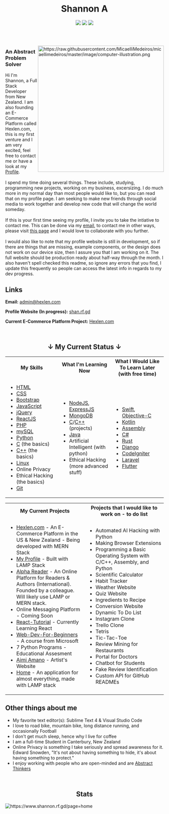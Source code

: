 <h1 align="center">Shannon A</h1>

<p align="center">
  <img src="https://visitor-badge.laobi.icu/badge?page_id=shannon-nz" id="counter">
  <img src="https://img.shields.io/website-up-up-green-green/http/cv.lbesson.qc.to.svg">
  <img src="https://img.shields.io/badge/Ask%20me-anything-1abc9c.svg">
</p>

<br><br>

<img src="https://raw.githubusercontent.com/MicaelliMedeiros/micaellimedeiros/master/image/computer-illustration.png" min-width="400px" max-width="400px" width="400px" align="right" alt="https://raw.githubusercontent.com/MicaelliMedeiros/micaellimedeiros/master/image/computer-illustration.png">

<p align="left"> 
		<h3>An Abstract Problem Solver</h3>
Hi I'm Shannon, a Full Stack Developer from New Zealand. I am also founding an E-Commerce Platform called Hexlen.com, this is my first venture and I am very excited, feel free to contact me or have a look at my <a href="https://www.shan.rf.gd/">Profile</a>.
<br><br>
I spend my time doing several things. These include, studying, programming new projects, working on my business, excersizing. I do much more in my normal day than most people would like to, but you can read that on my profile page. I am seeking to make new friends through social media to work together and develop new code that will change the world someday.
<br><br>
If this is your first time seeing my profile, I invite you to take the intiative to contact me. This can be done via my <a href="mailto:slekupvimplyrataqq@protonmail.com">email</a>, to contact me in other ways, please visit <a href="https://www.shan.rf.gd/?page=contact">this page</a> and I would love to collaborate with you further.
<br><br>
I would also like to note that my profile website is still in development, so if there are things that are missing, example components, or the design does not work on our device size, then I assure you that I am working on it. The full website should be production ready about half-way through the month. I also haven't spell checked this readme, so ignore any errors that you find, I update this frequently so people can access the latest info in regards to my dev progress.
</p>
  
<h2>Links</h2>

<p><b>Email:</b> <a href="mailto:admin@hexlen.com">admin@hexlen.com</a></p>
<p><b>Profile Website (In progress):</b>  <a href="https://www.shan.rf.gd/?tab=home" target="_blank">shan.rf.gd</a></p>
<p><b>Current E-Commerce Platform Project:</b> <a href="https://www.hexlen.com" target="_blank">Hexlen.com</a></p>
<br>
<h2 align="center">↓ My Current Status ↓</h2>
<table>
  <tbody>
    <tr>
      <th>My Skills</th>
      <th>What I'm Learning Now</th>
      <th>What I Would Like To Learn Later (with free time)</th>
    </tr>
    <tr>
      <td width="33%">
				<ul>
					<li><a href="https://www.w3schools.com/html/" target="_blank">HTML</a></li>
					<li><a href="https://www.w3schools.com/Css/" target="_blank">CSS</a></li>
					<li><a href="https://getbootstrap.com/" target="_blank">Bootstrap</a></li>
					<li><a href="https://www.javascript.com/" target="_blank">JavaScript</a></li>
					<li><a href="https://jquery.com/" target="_blank">jQuery</a></li>
					<li><a href="https://reactjs.org/" target="_blank">ReactJS</a></li>
					<li><a href="https://www.php.net/" target="_blank">PHP</a></li>
					<li><a href="https://www.mysql.com/" target="_blank">mySQL</a></li>
					<li><a href="https://www.python.org/" target="_blank">Python</a></li>
					<li><a href="https://www.tutorialspoint.com/cprogramming/index.htm" target="_blank">C</a> (the basics)</li>
					<li><a href="https://www.w3schools.com/cpp/cpp_intro.asp" target="_blank">C++</a> (the basics)</li>
					<li><a href="https://www.linux.org/" target="_blank">Linux</a></li>
					<li>Online Privacy</li>
					<li>Ethical Hacking (the basics)</li>
					<li><a href="https://git-scm.com/" target="_blank">Git</a></li>
				</ul> 
			</td>
      <td width="33%">
				<ul>
					<li><a href="https://nodejs.org/en/" target="_blank">NodeJS</a>, <a href="https://expressjs.com/" target="_blank">ExpressJS</a></li>
					<li><a href="https://www.mongodb.com/" target="_blank">MongoDB</a></li>
					<li><a href="https://www.tutorialspoint.com/cprogramming/index.htm" target="_blank">C</a>/<a href="https://www.w3schools.com/cpp/cpp_intro.asp" target="_blank">C++</a> (projects)</li>
					<li><a href="https://www.java.com/en/" target="_blank">Java</a></li>
					<li>Artificial Intelligent (with python)</li>
					<li>Ethical Hacking (more advanced stuff)</li>
				</ul>
			</td>
      <td width="33%">
				<ul>
					<li><a href="https://developer.apple.com/swift/" target="_blank">Swift</a>, <a href="https://developer.apple.com/library/archive/documentation/Cocoa/Conceptual/ProgrammingWithObjectiveC/Introduction/Introduction.html" target="_blank">Objective-C</a></li>
					<li><a href="https://kotlinlang.org/" target="_blank">Kotlin</a></li>
					<li><a href="https://www.tutorialspoint.com/assembly_programming/index.htm" target="_blank">Assembly</a></li>
					<li><a href="https://docs.microsoft.com/en-us/dotnet/csharp/" target="_blank">C#</a></li>
					<li><a href="https://www.rust-lang.org/" target="_blank">Rust</a></li>
					<li><a href="https://www.djangoproject.com/" target="_blank">Django</a></li>
					<li><a href="https://codeigniter.com/" target="_blank">CodeIgniter</a></li>
					<li><a href="https://laravel.com/" target="_blank">Laravel</a></li>
					<li><a href="https://flutter.dev/" target="_blank">Flutter</a></li>
				</ul>
			</td>
    </tr>
  </tbody>
</table>


<table>
  <tbody>
    <tr>
      <th>My Current Projects</th>
      <th>Projects that I would like to work on - to do list</th>
    </tr>
    <tr>
      <td width="50%">
        <ul>
          <li><a href="https://www.hexlen.com/">Hexlen.com</a> - An E-Commerce Platform in the US & New Zealand - Being developed with MERN Stack</li>
          <li><a href="https://www.shan.rf.gd/">My Profile</a> - Built with LAMP Stack</li>
          <li><a href="https://github.com/Alpha-Reader">Alpha Reader</a> - An Online Platform for Readers & Authors (International). Founded by a colleague. Will likely use LAMP or MERN stack.</li>
          <li>Online Messaging Platform - Coming Soon</li>
          <li><a href="https://github.com/shannon-nz/React-Tutorial">React-Tutorial</a> - Currently Learning React</li>
          <li><a href="https://github.com/microsoft/Web-Dev-For-Beginners">Web-Dev-For-Beginners</a> - A course from Microsoft</li>
          <li>7 Python Programs - Educational Assesment</li>
          <li><a href="https://github.com/shannon-nz/aimiamano">Aimi Amano</a> - Artist's Website</li>
          <li><a href="https://github.com/shannon-nz/home">Home</a> - An application for almost everything, made with LAMP stack</li>
        </ul>
      </td>
      <td>
        <ul>
          <li>Automated AI Hacking with Python</li>
          <li>Making Browser Extensions</li>
          <li>Programming a Basic Operating System with C/C++, Assembly, and Python</li>
          <li>Scientific Calculator</li>
          <li>Habit Tracker</li>
          <li>Weather Website</li>
          <li>Quiz Website</li>
          <li>Ingredients to Recipe</li>
          <li>Conversion Website</li>
          <li>Dynamic To Do List</li>
          <li>Instagram Clone</li>
          <li>Trello Clone</li>
          <li>Tetris</li>
          <li>Tic-Tac-Toe</li>
          <li>Review Mining for Restaurants</li>
          <li>Portal for Doctors</li>
          <li>Chatbot for Students</li>
          <li>Fake Review Identification</li>
          <li>Custom API for GitHub READMEs</li>
        </ul>
      </td>
    </tr>
  </tbody>
</table>


<h2>Other things about me</h2>
<ul>
  <li>My favorite text editor(s): Sublime Text 4 & Visual Studio Code</li>
  <li>I love to road bike, mountain bike, long distance running, and occasionally Football</li>
  <li>I don't get much sleep, hence why I live for coffee</li>
  <li>I am a full-time Student in Canterbury, New Zealand</li>
  <li>Online Privacy is something I take seriously and spread awareness for it. Edward Snowden, "It's not about having something to hide, it's about having something to protect."</li>
  <li>I enjoy working with people who are open-minded and are <a href="https://www.healthline.com/health/abstract-thinking#How-to-improve-abstract-thinking">Abstract Thinkers</a></li>
</ul>

<br>

<h2 align="center">Stats</h2>
<img src="https://github-readme-streak-stats.herokuapp.com?user=shannon-nz&theme=gruvbox_duo" align="center" alt="https://www.shannon.rf.gd/page=home"  />
